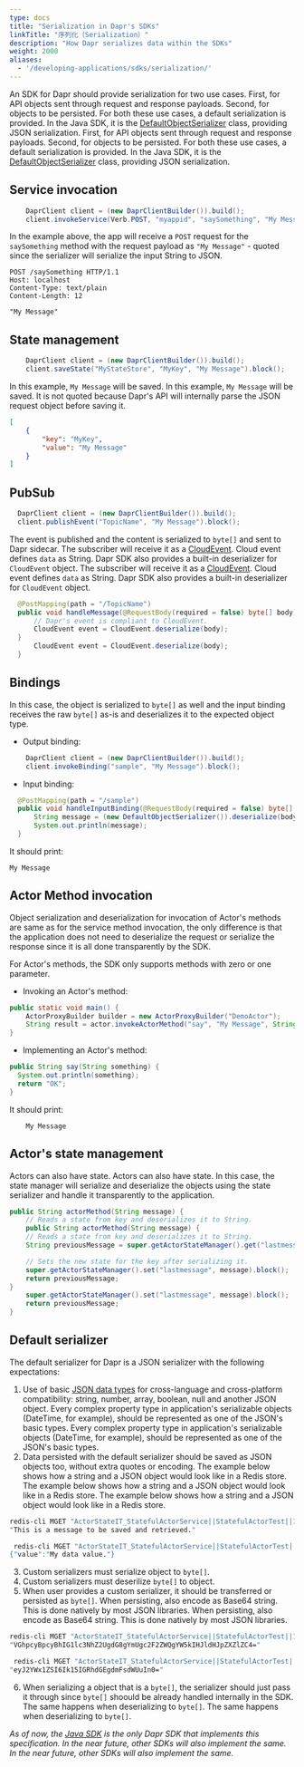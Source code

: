 ```yaml
---
type: docs
title: "Serialization in Dapr's SDKs"
linkTitle: "序列化（Serialization）"
description: "How Dapr serializes data within the SDKs"
weight: 2000
aliases:
  - '/developing-applications/sdks/serialization/'
---
```


An SDK for Dapr should provide serialization for two use cases. First, for API objects sent through request and response payloads. Second, for objects to be persisted. For both these use cases, a default serialization is provided. In the Java SDK, it is the [DefaultObjectSerializer](https://dapr.github.io/java-sdk/io/dapr/serializer/DefaultObjectSerializer.html) class, providing JSON serialization. First, for API objects sent through request and response payloads. Second, for objects to be persisted. For both these use cases, a default serialization is provided. In the Java SDK, it is the [DefaultObjectSerializer](https://dapr.github.io/java-sdk/io/dapr/serializer/DefaultObjectSerializer.html) class, providing JSON serialization.

## Service invocation

```java
    DaprClient client = (new DaprClientBuilder()).build();
    client.invokeService(Verb.POST, "myappid", "saySomething", "My Message", null).block();
```

In the example above, the app will receive a `POST` request for the `saySomething` method with the request payload as `"My Message"` - quoted since the serializer will serialize the input String to JSON.

```text
POST /saySomething HTTP/1.1
Host: localhost
Content-Type: text/plain
Content-Length: 12

"My Message"
```

## State management

```java
    DaprClient client = (new DaprClientBuilder()).build();
    client.saveState("MyStateStore", "MyKey", "My Message").block();
```
In this example, `My Message` will be saved. In this example, `My Message` will be saved. It is not quoted because Dapr's API will internally parse the JSON request object before saving it.

```JSON
[
    {
        "key": "MyKey",
        "value": "My Message"
    }
]
```

## PubSub

```java
  DaprClient client = (new DaprClientBuilder()).build();
  client.publishEvent("TopicName", "My Message").block();
```

The event is published and the content is serialized to `byte[]` and sent to Dapr sidecar. The subscriber will receive it as a [CloudEvent](https://github.com/cloudevents/spec). Cloud event defines `data` as String. Dapr SDK also provides a built-in deserializer for `CloudEvent` object. The subscriber will receive it as a [CloudEvent](https://github.com/cloudevents/spec). Cloud event defines `data` as String. Dapr SDK also provides a built-in deserializer for `CloudEvent` object.

```java
  @PostMapping(path = "/TopicName")
  public void handleMessage(@RequestBody(required = false) byte[] body) {
      // Dapr's event is compliant to CloudEvent.
      CloudEvent event = CloudEvent.deserialize(body);
  }
      CloudEvent event = CloudEvent.deserialize(body);
  }
```

## Bindings

In this case, the object is serialized to `byte[]` as well and the input binding receives the raw `byte[]` as-is and deserializes it to the expected object type.

* Output binding:
```java
    DaprClient client = (new DaprClientBuilder()).build();
    client.invokeBinding("sample", "My Message").block();
```

* Input binding:
```java
  @PostMapping(path = "/sample")
  public void handleInputBinding(@RequestBody(required = false) byte[] body) {
      String message = (new DefaultObjectSerializer()).deserialize(body, String.class);
      System.out.println(message);
  }
```
It should print:
```
My Message
```

## Actor Method invocation
Object serialization and deserialization for invocation of Actor's methods are same as for the service method invocation, the only difference is that the application does not need to deserialize the request or serialize the response since it is all done transparently by the SDK.

For Actor's methods, the SDK only supports methods with zero or one parameter.

* Invoking an Actor's method:
```java
public static void main() {
    ActorProxyBuilder builder = new ActorProxyBuilder("DemoActor");
    String result = actor.invokeActorMethod("say", "My Message", String.class).block();
}
```

* Implementing an Actor's method:
```java
public String say(String something) {
  System.out.println(something);
  return "OK";
}
```
It should print:
```
    My Message
```

## Actor's state management
Actors can also have state. Actors can also have state. In this case, the state manager will serialize and deserialize the objects using the state serializer and handle it transparently to the application.

```java
public String actorMethod(String message) {
    // Reads a state from key and deserializes it to String.
    public String actorMethod(String message) {
    // Reads a state from key and deserializes it to String.
    String previousMessage = super.getActorStateManager().get("lastmessage", String.class).block();

    // Sets the new state for the key after serializing it.
    super.getActorStateManager().set("lastmessage", message).block();
    return previousMessage;
}
    super.getActorStateManager().set("lastmessage", message).block();
    return previousMessage;
}
```

## Default serializer

The default serializer for Dapr is a JSON serializer with the following expectations:

1. Use of basic [JSON data types](https://www.w3schools.com/js/js_json_datatypes.asp) for cross-language and cross-platform compatibility: string, number, array, boolean, null and another JSON object. Every complex property type in application's serializable objects (DateTime, for example), should be represented as one of the JSON's basic types. Every complex property type in application's serializable objects (DateTime, for example), should be represented as one of the JSON's basic types.
2. Data persisted with the default serializer should be saved as JSON objects too, without extra quotes or encoding. The example below shows how a string and a JSON object would look like in a Redis store. The example below shows how a string and a JSON object would look like in a Redis store. The example below shows how a string and a JSON object would look like in a Redis store.
```bash
redis-cli MGET "ActorStateIT_StatefulActorService||StatefulActorTest||1581130928192||message
"This is a message to be saved and retrieved."
```
```bash
 redis-cli MGET "ActorStateIT_StatefulActorService||StatefulActorTest||1581130928192||mydata
{"value":"My data value."}
```
3. Custom serializers must serialize object to `byte[]`.
4. Custom serializers must deserilize `byte[]` to object.
5. When user provides a custom serializer, it should be transferred or persisted as `byte[]`. When persisting, also encode as Base64 string. This is done natively by most JSON libraries. When persisting, also encode as Base64 string. This is done natively by most JSON libraries.
```bash
redis-cli MGET "ActorStateIT_StatefulActorService||StatefulActorTest||1581130928192||message
"VGhpcyBpcyBhIG1lc3NhZ2UgdG8gYmUgc2F2ZWQgYW5kIHJldHJpZXZlZC4="
```
```bash
 redis-cli MGET "ActorStateIT_StatefulActorService||StatefulActorTest||1581130928192||mydata
"eyJ2YWx1ZSI6Ik15IGRhdGEgdmFsdWUuIn0="
```
6. When serializing a object that is a `byte[]`, the serializer should just pass it through since `byte[]` shoould be already handled internally in the SDK. The same happens when deserializing to `byte[]`. The same happens when deserializing to `byte[]`.

*As of now, the [Java SDK](https://github.com/dapr/java-sdk/) is the only Dapr SDK that implements this specification. In the near future, other SDKs will also implement the same. In the near future, other SDKs will also implement the same.*